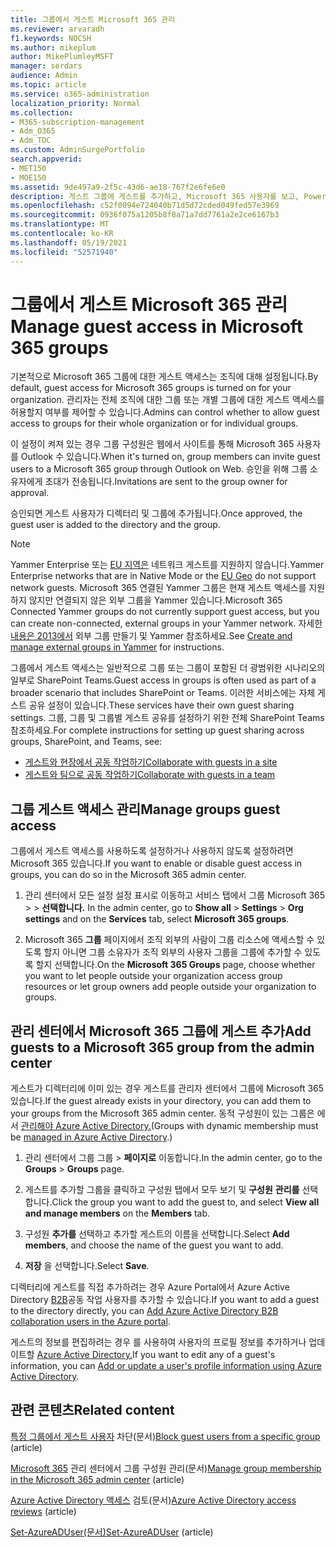 ```yaml
---
title: 그룹에서 게스트 Microsoft 365 관리
ms.reviewer: arvaradh
f1.keywords: NOCSH
ms.author: mikeplum
author: MikePlumleyMSFT
manager: serdars
audience: Admin
ms.topic: article
ms.service: o365-administration
localization_priority: Normal
ms.collection:
- M365-subscription-management
- Adm_O365
- Adm_TOC
ms.custom: AdminSurgePortfolio
search.appverid:
- MET150
- MOE150
ms.assetid: 9de497a9-2f5c-43d6-ae18-767f2e6fe6e0
description: 게스트 그룹에 게스트를 추가하고, Microsoft 365 사용자를 보고, PowerShell을 사용하여 게스트 액세스를 제어하는 방법을 학습합니다.
ms.openlocfilehash: c52f0094e724040b71d5d72cded049fed57e3969
ms.sourcegitcommit: 0936f075a1205b8f8a71a7dd7761a2e2ce6167b3
ms.translationtype: MT
ms.contentlocale: ko-KR
ms.lasthandoff: 05/19/2021
ms.locfileid: "52571940"
---
```

# <a name="manage-guest-access-in-microsoft-365-groups"></a><span data-ttu-id="91744-103">그룹에서 게스트 Microsoft 365 관리</span><span class="sxs-lookup"><span data-stu-id="91744-103">Manage guest access in Microsoft 365 groups</span></span>

<span data-ttu-id="91744-104">기본적으로 Microsoft 365 그룹에 대한 게스트 액세스는 조직에 대해 설정됩니다.</span><span class="sxs-lookup"><span data-stu-id="91744-104">By default, guest access for Microsoft 365 groups is turned on for your organization.</span></span> <span data-ttu-id="91744-105">관리자는 전체 조직에 대한 그룹 또는 개별 그룹에 대한 게스트 액세스를 허용할지 여부를 제어할 수 있습니다.</span><span class="sxs-lookup"><span data-stu-id="91744-105">Admins can control whether to allow guest access to groups for their whole organization or for individual groups.</span></span>

<span data-ttu-id="91744-106">이 설정이 켜져 있는 경우 그룹 구성원은 웹에서 사이트를 통해 Microsoft 365 사용자를 Outlook 수 있습니다.</span><span class="sxs-lookup"><span data-stu-id="91744-106">When it's turned on, group members can invite guest users to a Microsoft 365 group through Outlook on Web.</span></span> <span data-ttu-id="91744-107">승인을 위해 그룹 소유자에게 초대가 전송됩니다.</span><span class="sxs-lookup"><span data-stu-id="91744-107">Invitations are sent to the group owner for approval.</span></span>

<span data-ttu-id="91744-108">승인되면 게스트 사용자가 디렉터리 및 그룹에 추가됩니다.</span><span class="sxs-lookup"><span data-stu-id="91744-108">Once approved, the guest user is added to the directory and the group.</span></span>

> [!Note]
> <span data-ttu-id="91744-109">Yammer Enterprise 또는 [EU 지역은](/yammer/manage-security-and-compliance/manage-data-compliance) 네트워크 게스트를 지원하지 않습니다.</span><span class="sxs-lookup"><span data-stu-id="91744-109">Yammer Enterprise networks that are in Native Mode or the [EU Geo](/yammer/manage-security-and-compliance/manage-data-compliance) do not support network guests.</span></span>
> <span data-ttu-id="91744-110">Microsoft 365 연결된 Yammer 그룹은 현재 게스트 액세스를 지원하지 않지만 연결되지 않은 외부 그룹을 Yammer 있습니다.</span><span class="sxs-lookup"><span data-stu-id="91744-110">Microsoft 365 Connected Yammer groups do not currently support guest access, but you can create non-connected, external groups in your Yammer network.</span></span> <span data-ttu-id="91744-111">자세한 [내용은 2013에서](/yammer/work-with-external-users/create-and-manage-external-groups) 외부 그룹 만들기 및 Yammer 참조하세요.</span><span class="sxs-lookup"><span data-stu-id="91744-111">See [Create and manage external groups in Yammer](/yammer/work-with-external-users/create-and-manage-external-groups) for instructions.</span></span>

<span data-ttu-id="91744-112">그룹에서 게스트 액세스는 일반적으로 그룹 또는 그룹이 포함된 더 광범위한 시나리오의 일부로 SharePoint Teams.</span><span class="sxs-lookup"><span data-stu-id="91744-112">Guest access in groups is often used as part of a broader scenario that includes SharePoint or Teams.</span></span> <span data-ttu-id="91744-113">이러한 서비스에는 자체 게스트 공유 설정이 있습니다.</span><span class="sxs-lookup"><span data-stu-id="91744-113">These services have their own guest sharing settings.</span></span> <span data-ttu-id="91744-114">그룹, 그룹 및 그룹별 게스트 공유를 설정하기 위한 전체 SharePoint Teams 참조하세요.</span><span class="sxs-lookup"><span data-stu-id="91744-114">For complete instructions for setting up guest sharing across groups, SharePoint, and Teams, see:</span></span>

- [<span data-ttu-id="91744-115">게스트와 현장에서 공동 작업하기</span><span class="sxs-lookup"><span data-stu-id="91744-115">Collaborate with guests in a site</span></span>](../../solutions/collaborate-in-site.md)
- [<span data-ttu-id="91744-116">게스트와 팀으로 공동 작업하기</span><span class="sxs-lookup"><span data-stu-id="91744-116">Collaborate with guests in a team</span></span>](../../solutions/collaborate-as-team.md)

## <a name="manage-groups-guest-access"></a><span data-ttu-id="91744-117">그룹 게스트 액세스 관리</span><span class="sxs-lookup"><span data-stu-id="91744-117">Manage groups guest access</span></span>

<span data-ttu-id="91744-118">그룹에서 게스트 액세스를 사용하도록 설정하거나 사용하지 않도록 설정하려면 Microsoft 365 있습니다.</span><span class="sxs-lookup"><span data-stu-id="91744-118">If you want to enable or disable guest access in groups, you can do so in the Microsoft 365 admin center.</span></span>

1. <span data-ttu-id="91744-119">관리 센터에서 모든  설정 설정 표시로 이동하고 서비스 탭에서 그룹 Microsoft 365 \>  \>  **선택합니다.** </span><span class="sxs-lookup"><span data-stu-id="91744-119">In the admin center, go to **Show all** \> **Settings** \> **Org settings** and on the **Services** tab, select **Microsoft 365 groups**.</span></span>
  
2. <span data-ttu-id="91744-120">Microsoft 365 **그룹** 페이지에서 조직 외부의 사람이 그룹 리소스에 액세스할 수 있도록 할지 아니면 그룹 소유자가 조직 외부의 사용자 그룹을 그룹에 추가할 수 있도록 할지 선택합니다.</span><span class="sxs-lookup"><span data-stu-id="91744-120">On the **Microsoft 365 Groups** page, choose whether you want to let people outside your organization access group resources or let group owners add people outside your organization to groups.</span></span>

## <a name="add-guests-to-a-microsoft-365-group-from-the-admin-center"></a><span data-ttu-id="91744-121">관리 센터에서 Microsoft 365 그룹에 게스트 추가</span><span class="sxs-lookup"><span data-stu-id="91744-121">Add guests to a Microsoft 365 group from the admin center</span></span>

<span data-ttu-id="91744-122">게스트가 디렉터리에 이미 있는 경우 게스트를 관리자 센터에서 그룹에 Microsoft 365 있습니다.</span><span class="sxs-lookup"><span data-stu-id="91744-122">If the guest already exists in your directory, you can add them to your groups from the Microsoft 365 admin center.</span></span> <span data-ttu-id="91744-123">동적 구성원이 있는 그룹은 에서 [관리해야 Azure Active Directory.](/azure/active-directory/enterprise-users/groups-create-rule)</span><span class="sxs-lookup"><span data-stu-id="91744-123">(Groups with dynamic membership must be [managed in Azure Active Directory](/azure/active-directory/enterprise-users/groups-create-rule).)</span></span>
  
1. <span data-ttu-id="91744-124">관리 센터에서 그룹 그룹   >  **페이지로** 이동합니다.</span><span class="sxs-lookup"><span data-stu-id="91744-124">In the admin center, go to the **Groups** > **Groups** page.</span></span>
  
2. <span data-ttu-id="91744-125">게스트를 추가할 그룹을 클릭하고 구성원 탭에서 모두 보기 및 **구성원** **관리를** 선택합니다.</span><span class="sxs-lookup"><span data-stu-id="91744-125">Click the group you want to add the guest to, and select **View all and manage members** on the **Members** tab.</span></span> 
  
4. <span data-ttu-id="91744-126">구성원 **추가를** 선택하고 추가할 게스트의 이름을 선택합니다.</span><span class="sxs-lookup"><span data-stu-id="91744-126">Select **Add members**, and choose the name of the guest you want to add.</span></span>
    
5. <span data-ttu-id="91744-127">**저장** 을 선택합니다.</span><span class="sxs-lookup"><span data-stu-id="91744-127">Select **Save**.</span></span>

<span data-ttu-id="91744-128">디렉터리에 게스트를 직접 추가하려는 경우 Azure Portal에서 Azure Active Directory [B2B](/azure/active-directory/b2b/add-users-administrator)공동 작업 사용자를 추가할 수 있습니다.</span><span class="sxs-lookup"><span data-stu-id="91744-128">If you want to add a guest to the directory directly, you can [Add Azure Active Directory B2B collaboration users in the Azure portal](/azure/active-directory/b2b/add-users-administrator).</span></span>

<span data-ttu-id="91744-129">게스트의 정보를 편집하려는 경우 를 사용하여 사용자의 프로필 정보를 추가하거나 업데이트할 [Azure Active Directory.](/azure/active-directory/fundamentals/active-directory-users-profile-azure-portal)</span><span class="sxs-lookup"><span data-stu-id="91744-129">If you want to edit any of a guest's information, you can [Add or update a user's profile information using Azure Active Directory](/azure/active-directory/fundamentals/active-directory-users-profile-azure-portal).</span></span>

## <a name="related-content"></a><span data-ttu-id="91744-130">관련 콘텐츠</span><span class="sxs-lookup"><span data-stu-id="91744-130">Related content</span></span>

<span data-ttu-id="91744-131">[특정 그룹에서 게스트 사용자](../../solutions/per-group-guest-access.md) 차단(문서)</span><span class="sxs-lookup"><span data-stu-id="91744-131">[Block guest users from a specific group](../../solutions/per-group-guest-access.md) (article)</span></span>

<span data-ttu-id="91744-132">[Microsoft 365](add-or-remove-members-from-groups.md) 관리 센터에서 그룹 구성원 관리(문서)</span><span class="sxs-lookup"><span data-stu-id="91744-132">[Manage group membership in the Microsoft 365 admin center](add-or-remove-members-from-groups.md) (article)</span></span>
  
<span data-ttu-id="91744-133">[Azure Active Directory 액세스](/azure/active-directory/active-directory-azure-ad-controls-perform-access-review) 검토(문서)</span><span class="sxs-lookup"><span data-stu-id="91744-133">[Azure Active Directory access reviews](/azure/active-directory/active-directory-azure-ad-controls-perform-access-review) (article)</span></span>

<span data-ttu-id="91744-134">[Set-AzureADUser(문서)](/powershell/module/azuread/set-azureaduser)</span><span class="sxs-lookup"><span data-stu-id="91744-134">[Set-AzureADUser](/powershell/module/azuread/set-azureaduser) (article)</span></span>